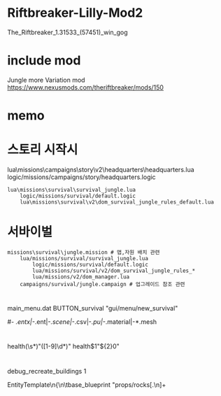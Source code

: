 # Riftbreaker-Lilly-Mod2
 
The_Riftbreaker_1.31533_(57451)_win_gog


# include mod

Jungle more Variation mod  
https://www.nexusmods.com/theriftbreaker/mods/150  



# memo

# 스토리 시작시
lua\missions\campaigns\story\v2\headquarters\headquarters.lua
    logic/missions/campaigns/story/headquarters.logic
    
    lua\missions\survival\survival_jungle.lua
        logic/missions/survival/default.logic
        lua\missions\survival\v2\dom_survival_jungle_rules_default.lua
		
# 서바이벌
	missions\survival\jungle.mission # 맵,자원 배치 관련
		lua/missions/survival/survival_jungle.lua
			logic/missions/survival/default.logic
			lua/missions/survival/v2/dom_survival_jungle_rules_*
			lua/missions/v2/dom_manager.lua
		campaigns/survival/jungle.campaign # 업그레이드 참조 관련

#
main_menu.dat
	BUTTON_survival                         "gui/menu/new_survival"


#-
*.entx|-*.ent|-*.scene|-*.csv|-*.pu|-*.material|-*.mesh

#
health(\s*)"([1-9]\d*)"
health$1"${2}0"

#
debug_recreate_buildings 1


EntityTemplate\n{\n\tbase_blueprint "props/rocks[.\n]+